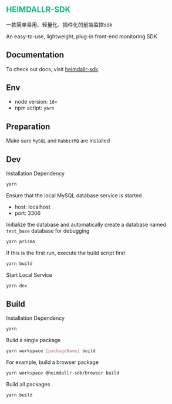 
<h2 style="color:#10b981">HEIMDALLR-SDK</h2>

一款简单易用、轻量化、插件化的前端监控sdk

An easy-to-use, lightweight, plug-in front-end monitoring SDK

## Documentation

To check out docs, visit [heimdallr-sdk](https://luciferhuang.github.io/heimdallr-sdk/).

## Env

- node version: `16+`
- npm script: `yarn`

## Preparation

Make sure `MySQL` and `RabbitMQ` are installed

## Dev

Installation Dependency

```bash
yarn
```

Ensure that the local MySQL database service is started

- host: localhost
- port: 3306

Initialize the database and automatically create a database named `test_base` database for debugging

```bash
yarn prisma
```

If this is the first run, execute the build script first

```bash
yarn build
```

Start Local Service

```bash
yarn dev
```

## Build

Installation Dependency

```bash
yarn
```

Build a single package

```bash
yarn workspace [packageName] build
```

For example, build a browser package

```bash
yarn workspace @heimdallr-sdk/browser build
```

Build all packages

```bash
yarn build
```
